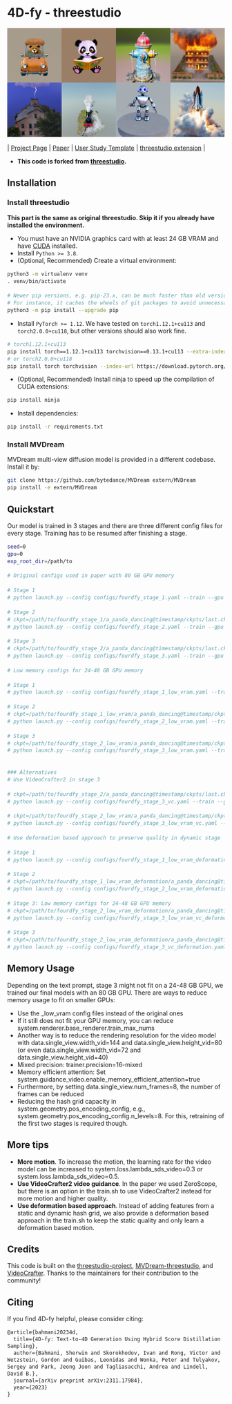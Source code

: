 # 4D-fy - threestudio

![Random Sample](./assets/4dfy.png)

| [Project Page](https://sherwinbahmani.github.io/4dfy/) | [Paper](https://arxiv.org/abs/2311.17984) | [User Study Template](https://github.com/victor-rong/video-generation-study) | [threestudio extension](https://github.com/DSaurus/threestudio-4dfy) |

- **This code is forked from [threestudio](https://github.com/threestudio-project/threestudio).**

## Installation

### Install threestudio

**This part is the same as original threestudio. Skip it if you already have installed the environment.**

- You must have an NVIDIA graphics card with at least 24 GB VRAM and have [CUDA](https://developer.nvidia.com/cuda-downloads) installed.
- Install `Python >= 3.8`.
- (Optional, Recommended) Create a virtual environment:

```sh
python3 -m virtualenv venv
. venv/bin/activate

# Newer pip versions, e.g. pip-23.x, can be much faster than old versions, e.g. pip-20.x.
# For instance, it caches the wheels of git packages to avoid unnecessarily rebuilding them later.
python3 -m pip install --upgrade pip
```

- Install `PyTorch >= 1.12`. We have tested on `torch1.12.1+cu113` and `torch2.0.0+cu118`, but other versions should also work fine.

```sh
# torch1.12.1+cu113
pip install torch==1.12.1+cu113 torchvision==0.13.1+cu113 --extra-index-url https://download.pytorch.org/whl/cu113
# or torch2.0.0+cu118
pip install torch torchvision --index-url https://download.pytorch.org/whl/cu118
```

- (Optional, Recommended) Install ninja to speed up the compilation of CUDA extensions:

```sh
pip install ninja
```

- Install dependencies:

```sh
pip install -r requirements.txt
```

### Install MVDream
MVDream multi-view diffusion model is provided in a different codebase. Install it by:

```sh
git clone https://github.com/bytedance/MVDream extern/MVDream
pip install -e extern/MVDream 
```

## Quickstart

Our model is trained in 3 stages and there are three different config files for every stage. Training has to be resumed after finishing a stage.

```sh
seed=0
gpu=0
exp_root_dir=/path/to

# Original configs used in paper with 80 GB GPU memory

# Stage 1
# python launch.py --config configs/fourdfy_stage_1.yaml --train --gpu $gpu exp_root_dir=$exp_root_dir seed=$seed system.prompt_processor.prompt="a panda dancing"

# Stage 2
# ckpt=/path/to/fourdfy_stage_1/a_panda_dancing@timestamp/ckpts/last.ckpt
# python launch.py --config configs/fourdfy_stage_2.yaml --train --gpu $gpu exp_root_dir=$exp_root_dir seed=$seed system.prompt_processor.prompt="a panda dancing" system.weights=$ckpt

# Stage 3
# ckpt=/path/to/fourdfy_stage_2/a_panda_dancing@timestamp/ckpts/last.ckpt
# python launch.py --config configs/fourdfy_stage_3.yaml --train --gpu $gpu exp_root_dir=$exp_root_dir seed=$seed system.prompt_processor.prompt="a panda dancing" system.weights=$ckpt

# Low memory configs for 24-48 GB GPU memory

# Stage 1
# python launch.py --config configs/fourdfy_stage_1_low_vram.yaml --train --gpu $gpu exp_root_dir=$exp_root_dir seed=$seed system.prompt_processor.prompt="a panda dancing"

# Stage 2
# ckpt=/path/to/fourdfy_stage_1_low_vram/a_panda_dancing@timestamp/ckpts/last.ckpt
# python launch.py --config configs/fourdfy_stage_2_low_vram.yaml --train --gpu $gpu exp_root_dir=$exp_root_dir seed=$seed system.prompt_processor.prompt="a panda dancing" system.weights=$ckpt

# Stage 3
# ckpt=/path/to/fourdfy_stage_2_low_vram/a_panda_dancing@timestamp/ckpts/last.ckpt
# python launch.py --config configs/fourdfy_stage_3_low_vram.yaml --train --gpu $gpu exp_root_dir=$exp_root_dir seed=$seed system.prompt_processor.prompt="a panda dancing" system.weights=$ckpt


### Alternatives
# Use VideoCrafter2 in stage 3

# ckpt=/path/to/fourdfy_stage_2/a_panda_dancing@timestamp/ckpts/last.ckpt
# python launch.py --config configs/fourdfy_stage_3_vc.yaml --train --gpu $gpu exp_root_dir=$exp_root_dir seed=$seed system.prompt_processor.prompt="a panda dancing" system.weights=$ckpt

# ckpt=/path/to/fourdfy_stage_2_low_vram/a_panda_dancing@timestamp/ckpts/last.ckpt
# python launch.py --config configs/fourdfy_stage_3_low_vram_vc.yaml --train --gpu $gpu exp_root_dir=$exp_root_dir seed=$seed system.prompt_processor.prompt="a panda dancing" system.weights=$ckpt

# Use deformation based approach to preserve quality in dynamic stage

# Stage 1
# python launch.py --config configs/fourdfy_stage_1_low_vram_deformation.yaml --train --gpu $gpu exp_root_dir=$exp_root_dir seed=$seed system.prompt_processor.prompt="a panda dancing"

# Stage 2
# ckpt=/path/to/fourdfy_stage_1_low_vram_deformation/a_panda_dancing@timestamp/ckpts/last.ckpt
# python launch.py --config configs/fourdfy_stage_2_low_vram_deformation.yaml --train --gpu $gpu exp_root_dir=$exp_root_dir seed=$seed system.prompt_processor.prompt="a panda dancing" system.weights=$ckpt

# Stage 3: Low memory configs for 24-48 GB GPU memory
# ckpt=/path/to/fourdfy_stage_2_low_vram_deformation/a_panda_dancing@timestamp/ckpts/last.ckpt
# python launch.py --config configs/fourdfy_stage_3_low_vram_vc_deformation.yaml --train --gpu $gpu exp_root_dir=$exp_root_dir seed=$seed system.prompt_processor.prompt="a panda dancing" system.weights=$ckpt

# Stage 3
# ckpt=/path/to/fourdfy_stage_2_low_vram_deformation/a_panda_dancing@timestamp/ckpts/last.ckpt
# python launch.py --config configs/fourdfy_stage_3_vc_deformation.yaml --train --gpu $gpu exp_root_dir=$exp_root_dir seed=$seed system.prompt_processor.prompt="a panda dancing" system.weights=$ckpt
```

## Memory Usage
Depending on the text prompt, stage 3 might not fit on a 24-48 GB GPU, we trained our final models with an 80 GB GPU.
There are ways to reduce memory usage to fit on smaller GPUs:
- Use the _low_vram config files instead of the original ones
- If it still does not fit your GPU memory, you can reduce system.renderer.base_renderer.train_max_nums
- Another way is to reduce the rendering resolution for the video model with data.single_view.width_vid=144 and data.single_view.height_vid=80 (or even data.single_view.width_vid=72 and data.single_view.height_vid=40)
- Mixed precision: trainer.precision=16-mixed
- Memory efficient attention: Set system.guidance_video.enable_memory_efficient_attention=true
- Furthermore, by setting data.single_view.num_frames=8, the number of frames can be reduced
- Reducing the hash grid capacity in system.geometry.pos_encoding_config, e.g., system.geometry.pos_encoding_config.n_levels=8. For this, retraining of the first two stages is required though.

## More tips
- **More motion**. To increase the motion, the learning rate for the video model can be increased to system.loss.lambda_sds_video=0.3 or system.loss.lambda_sds_video=0.5.
- **Use VideoCrafter2 video guidance**. In the paper we used ZeroScope, but there is an option in the train.sh to use VideoCrafter2 instead for more motion and higher quality.
- **Use deformation based approach**. Instead of adding features from a static and dynamic hash grid, we also provide a deformation based approach in the train.sh to keep the static quality and only learn a deformation based motion.

## Credits

This code is built on the [threestudio-project](https://github.com/threestudio-project/threestudio), [MVDream-threestudio](https://github.com/bytedance/MVDream-threestudio), and [VideoCrafter](https://github.com/AILab-CVC/VideoCrafter). Thanks to the maintainers for their contribution to the community!

## Citing

If you find 4D-fy helpful, please consider citing:

```
@article{bahmani20234d,
  title={4D-fy: Text-to-4D Generation Using Hybrid Score Distillation Sampling},
  author={Bahmani, Sherwin and Skorokhodov, Ivan and Rong, Victor and Wetzstein, Gordon and Guibas, Leonidas and Wonka, Peter and Tulyakov, Sergey and Park, Jeong Joon and Tagliasacchi, Andrea and Lindell, David B.},
  journal={arXiv preprint arXiv:2311.17984},
  year={2023}
}
```
